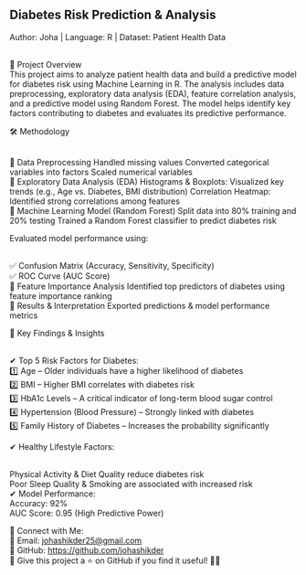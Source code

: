 ## Diabetes Risk Prediction & Analysis<br>
Author: Joha | Language: R | Dataset: Patient Health Data

<br>
📌 Project Overview

<br>
This project aims to analyze patient health data and build a predictive model for diabetes risk using Machine Learning in R. The analysis includes data preprocessing, exploratory data analysis (EDA), feature correlation analysis, and a predictive model using Random Forest. The model helps identify key factors contributing to diabetes and evaluates its predictive performance.
<br>

🛠 Methodology

<br>
🔹 Data Preprocessing
Handled missing values
Converted categorical variables into factors
Scaled numerical variables
<br>
🔹 Exploratory Data Analysis (EDA)
Histograms & Boxplots: Visualized key trends (e.g., Age vs. Diabetes, BMI distribution)
Correlation Heatmap: Identified strong correlations among features
<br>
🔹 Machine Learning Model (Random Forest)
Split data into 80% training and 20% testing
Trained a Random Forest classifier to predict diabetes risk
<br>

Evaluated model performance using:

<br>
✅ Confusion Matrix (Accuracy, Sensitivity, Specificity)
<br>
✅ ROC Curve (AUC Score)
<br>
🔹 Feature Importance Analysis
Identified top predictors of diabetes using feature importance ranking
<br>
🔹 Results & Interpretation
Exported predictions & model performance metrics
<br>

📌 Key Findings & Insights

<br>
✔ Top 5 Risk Factors for Diabetes:
<br>
1️⃣ Age – Older individuals have a higher likelihood of diabetes
<br>
2️⃣ BMI – Higher BMI correlates with diabetes risk
<br>
3️⃣ HbA1c Levels – A critical indicator of long-term blood sugar control
<br>
4️⃣ Hypertension (Blood Pressure) – Strongly linked with diabetes
<br>
5️⃣ Family History of Diabetes – Increases the probability significantly
<br>

✔ Healthy Lifestyle Factors:

<br>
Physical Activity & Diet Quality reduce diabetes risk
<br>
Poor Sleep Quality & Smoking are associated with increased risk

<br>
✔ Model Performance:
<br>
Accuracy: 92%
<br>
AUC Score: 0.95 (High Predictive Power)
<br>

🔗 Connect with Me:
<br>
📧 Email: johashikder25@gmail.com
<br>
📌 GitHub: https://github.com/johashikder
<br>
📢 Give this project a ⭐ on GitHub if you find it useful! 🚀🔥
